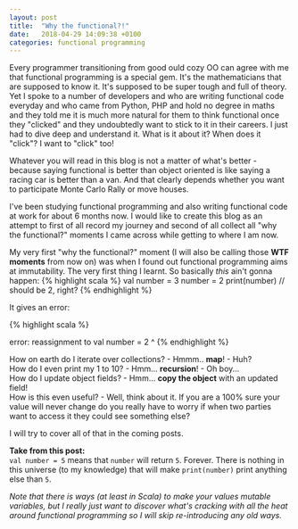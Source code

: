 ```yaml
---
layout: post
title:  "Why the functional?!"
date:   2018-04-29 14:09:38 +0100
categories: functional programming
---
```

Every programmer transitioning from good ould cozy OO can agree with me that functional programming is a special gem. It's the mathematicians that are supposed to know it. It's supposed to be super tough and full of theory. Yet I spoke to a number of developers and who are writing functional code everyday and who came from Python, PHP and hold no degree in maths and they told me it is much more natural for them to think functional once they "clicked" and they undoubtedly want to stick to it in their careers. I just had to dive deep and understand it. What is it about it? When does it "click"? I want to "click" too!

Whatever you will read in this blog is not a matter of what's better - because saying functional is better than object oriented is like saying a racing car is better than a van. And that clearly depends whether you want to participate Monte Carlo Rally or move houses.

I've been studying functional programming and also writing functional code at work for about 6 months now.
I would like to create this blog as an attempt to first of all record my journey and second of all collect all "why the functional?" moments I came across while getting to where I am now.

My very first "why the functional?" moment (I will also be calling those <b>WTF moments</b> from now on) was when I found out functional programming aims at immutability. The very first thing I learnt. So basically _this_ ain't gonna happen:
{% highlight scala %}
val number = 3
number = 2
print(number) // should be 2, right?
{% endhighlight %}

It gives an error:

{% highlight scala %}

<console> error: reassignment to val
       number = 2
         ^
{% endhighlight %}

How on earth do I iterate over collections? - Hmmm.. <b>map</b>! - Huh?<br />
How do I even print my 1 to 10? - Hmm... <b>recursion</b>! - Oh boy...<br />
How do I update object fields? - Hmm... <b>copy the object</b> with an updated field! <br />
How is this even useful? - Well, think about it. If you are a 100% sure your value will never change do you really have to worry if when two parties want to access it they could see something else? <br />

I will try to cover all of that in the coming posts.

<b>Take from this post: <br /></b>
`val number = 5` means that `number` will return `5`. Forever. There is nothing in this universe (to my knowledge) that will make `print(number)` print anything else than `5`.

_Note that there is ways (at least in Scala) to make your values mutable variables, but I really just want to discover what's cracking with all the heat around functional programming so I will skip re-introducing any old ways._
